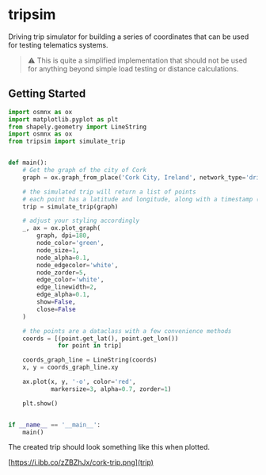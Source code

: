 # tripsim  

Driving trip simulator for building a series of coordinates that can be used for testing telematics systems.

> :warning: This is quite a simplified implementation that should not be used for anything beyond simple load testing or distance calculations.  

## Getting Started  

```python
import osmnx as ox
import matplotlib.pyplot as plt
from shapely.geometry import LineString
import osmnx as ox
from tripsim import simulate_trip


def main():
    # Get the graph of the city of Cork
    graph = ox.graph_from_place('Cork City, Ireland', network_type='drive')

    # the simulated trip will return a list of points
    # each point has a latitude and longitude, along with a timestamp (in seconds)
    trip = simulate_trip(graph)

    # adjust your styling accordingly
    _, ax = ox.plot_graph(
        graph, dpi=180,
        node_color='green',
        node_size=1,
        node_alpha=0.1,
        node_edgecolor='white',
        node_zorder=5,
        edge_color='white',
        edge_linewidth=2,
        edge_alpha=0.1,
        show=False,
        close=False
    )

    # the points are a dataclass with a few convenience methods
    coords = [(point.get_lat(), point.get_lon())
              for point in trip]

    coords_graph_line = LineString(coords)
    x, y = coords_graph_line.xy

    ax.plot(x, y, '-o', color='red',
            markersize=3, alpha=0.7, zorder=1)

    plt.show()


if __name__ == '__main__':
    main()

```

The created trip should look something like this when plotted.  

[https://i.ibb.co/zZBZhJx/cork-trip.png](trip)  
